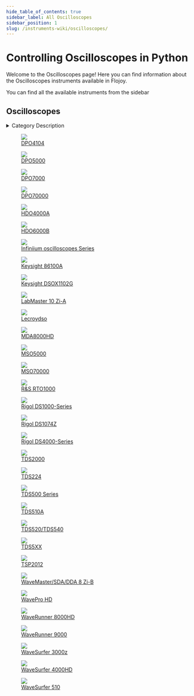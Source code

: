 ```yaml
--- 
hide_table_of_contents: true
sidebar_label: All Oscilloscopes
sidebar_position: 1
slug: /instruments-wiki/oscilloscopes/
---
```


# Controlling Oscilloscopes in Python

Welcome to the Oscilloscopes page! Here you can find information about the Oscilloscopes instruments available in Flojoy.

You can find all the available instruments from the sidebar


## Oscilloscopes 

 <details> 
 <summary>Category Description</summary> 
 An oscilloscope is a type of electronic test instrument that graphically displays varying voltages of one or more signals as a function of time. The main purpose is capture information on electrical signals for debugging, analysis, or characterization. The displayed waveform can then be analyzed for properties such as amplitude, frequency, rise time, time interval, distortion, and others. Originally, calculation of these values required manually measuring the waveform against the scales built into the screen of the instrument. Modern digital instruments may calculate and display these properties directly. 
 </details> 

 <div className="flex flex-wrap" style={{ marginLeft: "-40px" }}>
<a href="/instruments-wiki/oscilloscopes/tektronix/dpo4104">
<figure style={{ width: "185px", height: "200px", objectFit: "scale-down", marginRight: "15px" }}>
<img src="https://res.cloudinary.com/dhopxs1y3/image/upload/e_bgremoval/v1692201370/Instruments/Oscilloscopes/DPO4104/file.png" style={{ width: "185px", height: "200px", objectFit: "scale-down", marginRight: "15px" }} />
<figcaption>DPO4104</figcaption>
</figure>
</a>
<a href="/instruments-wiki/oscilloscopes/tektronix/dpo5000">
<figure style={{ width: "185px", height: "200px", objectFit: "scale-down", marginRight: "15px" }}>
<img src="https://res.cloudinary.com/dhopxs1y3/image/upload/e_bgremoval/v1692200846/Instruments/Oscilloscopes/DPO5000/file.png" style={{ width: "185px", height: "200px", objectFit: "scale-down", marginRight: "15px" }} />
<figcaption>DPO5000</figcaption>
</figure>
</a>
<a href="/instruments-wiki/oscilloscopes/tektronix/dpo7000">
<figure style={{ width: "185px", height: "200px", objectFit: "scale-down", marginRight: "15px" }}>
<img src="https://res.cloudinary.com/dhopxs1y3/image/upload/e_bgremoval/v1692313829/Instruments/Oscilloscopes/DPO7000/file.png" style={{ width: "185px", height: "200px", objectFit: "scale-down", marginRight: "15px" }} />
<figcaption>DPO7000</figcaption>
</figure>
</a>
<a href="/instruments-wiki/oscilloscopes/tektronix/dpo70000">
<figure style={{ width: "185px", height: "200px", objectFit: "scale-down", marginRight: "15px" }}>
<img src="https://res.cloudinary.com/dhopxs1y3/image/upload/e_bgremoval/v1692200879/Instruments/Oscilloscopes/DPO70000/file.png" style={{ width: "185px", height: "200px", objectFit: "scale-down", marginRight: "15px" }} />
<figcaption>DPO70000</figcaption>
</figure>
</a>
<a href="/instruments-wiki/oscilloscopes/teledyne/hdo4000a">
<figure style={{ width: "185px", height: "200px", objectFit: "scale-down", marginRight: "15px" }}>
<img src="https://res.cloudinary.com/dhopxs1y3/image/upload/e_bgremoval/v1692201141/Instruments/Oscilloscopes/HDO4000A/file.png" style={{ width: "185px", height: "200px", objectFit: "scale-down", marginRight: "15px" }} />
<figcaption>HDO4000A</figcaption>
</figure>
</a>
<a href="/instruments-wiki/oscilloscopes/teledyne/hdo4000a">
<figure style={{ width: "185px", height: "200px", objectFit: "scale-down", marginRight: "15px" }}>
<img src="https://res.cloudinary.com/dhopxs1y3/image/upload/e_bgremoval/v1692200945/Instruments/Oscilloscopes/HDO6000B/file.png" style={{ width: "185px", height: "200px", objectFit: "scale-down", marginRight: "15px" }} />
<figcaption>HDO6000B</figcaption>
</figure>
</a>
<a href="/instruments-wiki/oscilloscopes/keysight/infiniium-oscilloscopes-series">
<figure style={{ width: "185px", height: "200px", objectFit: "scale-down", marginRight: "15px" }}>
<img src="https://res.cloudinary.com/dhopxs1y3/image/upload/e_bgremoval/v1692200890/Instruments/Oscilloscopes/Infiniium-oscilloscopes-Series/file.png" style={{ width: "185px", height: "200px", objectFit: "scale-down", marginRight: "15px" }} />
<figcaption>Infiniium oscilloscopes Series</figcaption>
</figure>
</a>
<a href="/instruments-wiki/oscilloscopes/agilent/keysight-86100a">
<figure style={{ width: "185px", height: "200px", objectFit: "scale-down", marginRight: "15px" }}>
<img src="https://res.cloudinary.com/dhopxs1y3/image/upload/e_bgremoval/v1692313838/Instruments/Oscilloscopes/Keysight-86100A/file.png" style={{ width: "185px", height: "200px", objectFit: "scale-down", marginRight: "15px" }} />
<figcaption>Keysight 86100A</figcaption>
</figure>
</a>
<a href="/instruments-wiki/oscilloscopes/keysight/keysight-dsox1102g">
<figure style={{ width: "185px", height: "200px", objectFit: "scale-down", marginRight: "15px" }}>
<img src="https://res.cloudinary.com/dhopxs1y3/image/upload/e_bgremoval/v1692200849/Instruments/Oscilloscopes/Keysight-DSOX1102G/file.png" style={{ width: "185px", height: "200px", objectFit: "scale-down", marginRight: "15px" }} />
<figcaption>Keysight DSOX1102G</figcaption>
</figure>
</a>
<a href="/instruments-wiki/oscilloscopes/teledyne/labmaster-10-zi-a">
<figure style={{ width: "185px", height: "200px", objectFit: "scale-down", marginRight: "15px" }}>
<img src="https://res.cloudinary.com/dhopxs1y3/image/upload/e_bgremoval/v1692201120/Instruments/Oscilloscopes/LabMaster-10-Zi-A/file.png" style={{ width: "185px", height: "200px", objectFit: "scale-down", marginRight: "15px" }} />
<figcaption>LabMaster 10 Zi-A</figcaption>
</figure>
</a>
<a href="/instruments-wiki/oscilloscopes/lecroy/lecroydso">
<figure style={{ width: "185px", height: "200px", objectFit: "scale-down", marginRight: "15px" }}>
<img src="https://res.cloudinary.com/dhopxs1y3/image/upload/e_bgremoval/v1692106981/Instruments/Oscilloscopes/Lecroydso/file.png" style={{ width: "185px", height: "200px", objectFit: "scale-down", marginRight: "15px" }} />
<figcaption>Lecroydso
</figcaption>
</figure>
</a>
<a href="/instruments-wiki/oscilloscopes/teledyne/mda8000hd">
<figure style={{ width: "185px", height: "200px", objectFit: "scale-down", marginRight: "15px" }}>
<img src="https://res.cloudinary.com/dhopxs1y3/image/upload/e_bgremoval/v1692201092/Instruments/Oscilloscopes/MDA8000HD/file.png" style={{ width: "185px", height: "200px", objectFit: "scale-down", marginRight: "15px" }} />
<figcaption>MDA8000HD</figcaption>
</figure>
</a>
<a href="/instruments-wiki/oscilloscopes/tektronix/mso5000">
<figure style={{ width: "185px", height: "200px", objectFit: "scale-down", marginRight: "15px" }}>
<img src="https://res.cloudinary.com/dhopxs1y3/image/upload/e_bgremoval/v1692201041/Instruments/Oscilloscopes/MSO5000/file.png" style={{ width: "185px", height: "200px", objectFit: "scale-down", marginRight: "15px" }} />
<figcaption>MSO5000</figcaption>
</figure>
</a>
<a href="/instruments-wiki/oscilloscopes/tektronix/mso70000">
<figure style={{ width: "185px", height: "200px", objectFit: "scale-down", marginRight: "15px" }}>
<img src="https://res.cloudinary.com/dhopxs1y3/image/upload/e_bgremoval/v1692201026/Instruments/Oscilloscopes/MSO70000/file.png" style={{ width: "185px", height: "200px", objectFit: "scale-down", marginRight: "15px" }} />
<figcaption>MSO70000</figcaption>
</figure>
</a>
<a href="/instruments-wiki/oscilloscopes/rohde schwarz/r&s-rto1000">
<figure style={{ width: "185px", height: "200px", objectFit: "scale-down", marginRight: "15px" }}>
<img src="https://res.cloudinary.com/dhopxs1y3/image/upload/e_bgremoval/v1692200774/Instruments/Oscilloscopes/RS-RTO1000/file.png" style={{ width: "185px", height: "200px", objectFit: "scale-down", marginRight: "15px" }} />
<figcaption>R&S RTO1000</figcaption>
</figure>
</a>
<a href="/instruments-wiki/oscilloscopes/rigol/rigol-ds1000-series">
<figure style={{ width: "185px", height: "200px", objectFit: "scale-down", marginRight: "15px" }}>
<img src="https://res.cloudinary.com/dhopxs1y3/image/upload/e_bgremoval/v1692107015/Instruments/Oscilloscopes/Rigol-DS1000-Series/file.png" style={{ width: "185px", height: "200px", objectFit: "scale-down", marginRight: "15px" }} />
<figcaption>Rigol DS1000-Series</figcaption>
</figure>
</a>
<a href="/instruments-wiki/oscilloscopes/rigol/rigol-ds1074z">
<figure style={{ width: "185px", height: "200px", objectFit: "scale-down", marginRight: "15px" }}>
<img src="https://res.cloudinary.com/dhopxs1y3/image/upload/e_bgremoval/v1692201196/Instruments/Oscilloscopes/Rigol-DS1074Z/file.png" style={{ width: "185px", height: "200px", objectFit: "scale-down", marginRight: "15px" }} />
<figcaption>Rigol DS1074Z</figcaption>
</figure>
</a>
<a href="/instruments-wiki/oscilloscopes/rigol/rigol-ds4000-series">
<figure style={{ width: "185px", height: "200px", objectFit: "scale-down", marginRight: "15px" }}>
<img src="https://res.cloudinary.com/dhopxs1y3/image/upload/e_bgremoval/v1692201260/Instruments/Oscilloscopes/Rigol-DS4000-Series/file.png" style={{ width: "185px", height: "200px", objectFit: "scale-down", marginRight: "15px" }} />
<figcaption>Rigol DS4000-Series</figcaption>
</figure>
</a>
<a href="/instruments-wiki/oscilloscopes/tektronix/tds2000">
<figure style={{ width: "185px", height: "200px", objectFit: "scale-down", marginRight: "15px" }}>
<img src="https://res.cloudinary.com/dhopxs1y3/image/upload/e_bgremoval/v1692200813/Instruments/Oscilloscopes/TDS2000/file.png" style={{ width: "185px", height: "200px", objectFit: "scale-down", marginRight: "15px" }} />
<figcaption>TDS2000</figcaption>
</figure>
</a>
<a href="/instruments-wiki/oscilloscopes/tektronix/tds224">
<figure style={{ width: "185px", height: "200px", objectFit: "scale-down", marginRight: "15px" }}>
<img src="https://res.cloudinary.com/dhopxs1y3/image/upload/e_bgremoval/v1692313863/Instruments/Oscilloscopes/TDS224/file.png" style={{ width: "185px", height: "200px", objectFit: "scale-down", marginRight: "15px" }} />
<figcaption>TDS224</figcaption>
</figure>
</a>
<a href="/instruments-wiki/oscilloscopes/tektronix/tds500-series">
<figure style={{ width: "185px", height: "200px", objectFit: "scale-down", marginRight: "15px" }}>
<img src="https://res.cloudinary.com/dhopxs1y3/image/upload/e_bgremoval/v1692201348/Instruments/Oscilloscopes/TDS500-Series/file.png" style={{ width: "185px", height: "200px", objectFit: "scale-down", marginRight: "15px" }} />
<figcaption>TDS500 Series</figcaption>
</figure>
</a>
<a href="/instruments-wiki/oscilloscopes/tektronix/tds510a">
<figure style={{ width: "185px", height: "200px", objectFit: "scale-down", marginRight: "15px" }}>
<img src="https://res.cloudinary.com/dhopxs1y3/image/upload/e_bgremoval/v1692200970/Instruments/Oscilloscopes/TDS510A/file.png" style={{ width: "185px", height: "200px", objectFit: "scale-down", marginRight: "15px" }} />
<figcaption>TDS510A</figcaption>
</figure>
</a>
<a href="/instruments-wiki/oscilloscopes/tektronix/tds520-tds540">
<figure style={{ width: "185px", height: "200px", objectFit: "scale-down", marginRight: "15px" }}>
<img src="https://res.cloudinary.com/dhopxs1y3/image/upload/e_bgremoval/v1692200876/Instruments/Oscilloscopes/TDS520-TDS540/file.png" style={{ width: "185px", height: "200px", objectFit: "scale-down", marginRight: "15px" }} />
<figcaption>TDS520/TDS540</figcaption>
</figure>
</a>
<a href="/instruments-wiki/oscilloscopes/tektronix/tds5xx">
<figure style={{ width: "185px", height: "200px", objectFit: "scale-down", marginRight: "15px" }}>
<img src="https://res.cloudinary.com/dhopxs1y3/image/upload/e_bgremoval/v1692201042/Instruments/Oscilloscopes/TDS5XX/file.png" style={{ width: "185px", height: "200px", objectFit: "scale-down", marginRight: "15px" }} />
<figcaption>TDS5XX</figcaption>
</figure>
</a>
<a href="/instruments-wiki/oscilloscopes/tektronix/tsp2012">
<figure style={{ width: "185px", height: "200px", objectFit: "scale-down", marginRight: "15px" }}>
<img src="https://res.cloudinary.com/dhopxs1y3/image/upload/e_bgremoval/v1692201308/Instruments/Oscilloscopes/TSP2012/file.png" style={{ width: "185px", height: "200px", objectFit: "scale-down", marginRight: "15px" }} />
<figcaption>TSP2012</figcaption>
</figure>
</a>
<a href="/instruments-wiki/oscilloscopes/teledyne/wavemaster-sda-dda-8-zi-b">
<figure style={{ width: "185px", height: "200px", objectFit: "scale-down", marginRight: "15px" }}>
<img src="https://res.cloudinary.com/dhopxs1y3/image/upload/e_bgremoval/v1692250898/Instruments/Oscilloscopes/WaveMaster-SDA-DDA-8-Zi-B/file.png" style={{ width: "185px", height: "200px", objectFit: "scale-down", marginRight: "15px" }} />
<figcaption>WaveMaster/SDA/DDA 8 Zi-B</figcaption>
</figure>
</a>
<a href="/instruments-wiki/oscilloscopes/teledyne/wavepro-hd">
<figure style={{ width: "185px", height: "200px", objectFit: "scale-down", marginRight: "15px" }}>
<img src="https://res.cloudinary.com/dhopxs1y3/image/upload/e_bgremoval/v1692106903/Instruments/Oscilloscopes/WavePro-HD/file.png" style={{ width: "185px", height: "200px", objectFit: "scale-down", marginRight: "15px" }} />
<figcaption>WavePro HD</figcaption>
</figure>
</a>
<a href="/instruments-wiki/oscilloscopes/teledyne/waverunner-8000hd">
<figure style={{ width: "185px", height: "200px", objectFit: "scale-down", marginRight: "15px" }}>
<img src="https://res.cloudinary.com/dhopxs1y3/image/upload/e_bgremoval/v1692200948/Instruments/Oscilloscopes/WaveRunner-8000HD/file.png" style={{ width: "185px", height: "200px", objectFit: "scale-down", marginRight: "15px" }} />
<figcaption>WaveRunner 8000HD</figcaption>
</figure>
</a>
<a href="/instruments-wiki/oscilloscopes/teledyne/waverunner-9000">
<figure style={{ width: "185px", height: "200px", objectFit: "scale-down", marginRight: "15px" }}>
<img src="https://res.cloudinary.com/dhopxs1y3/image/upload/e_bgremoval/v1692200897/Instruments/Oscilloscopes/WaveRunner-9000/file.png" style={{ width: "185px", height: "200px", objectFit: "scale-down", marginRight: "15px" }} />
<figcaption>WaveRunner 9000</figcaption>
</figure>
</a>
<a href="/instruments-wiki/oscilloscopes/teledyne/wavesurfer-3000z">
<figure style={{ width: "185px", height: "200px", objectFit: "scale-down", marginRight: "15px" }}>
<img src="https://res.cloudinary.com/dhopxs1y3/image/upload/e_bgremoval/v1692201043/Instruments/Oscilloscopes/WaveSurfer-3000z/file.png" style={{ width: "185px", height: "200px", objectFit: "scale-down", marginRight: "15px" }} />
<figcaption>WaveSurfer 3000z</figcaption>
</figure>
</a>
<a href="/instruments-wiki/oscilloscopes/teledyne/wavesurfer-4000hd">
<figure style={{ width: "185px", height: "200px", objectFit: "scale-down", marginRight: "15px" }}>
<img src="https://res.cloudinary.com/dhopxs1y3/image/upload/e_bgremoval/v1692201048/Instruments/Oscilloscopes/WaveSurfer-4000HD/file.png" style={{ width: "185px", height: "200px", objectFit: "scale-down", marginRight: "15px" }} />
<figcaption>WaveSurfer 4000HD</figcaption>
</figure>
</a>
<a href="/instruments-wiki/oscilloscopes/teledyne/wavesurfer-510">
<figure style={{ width: "185px", height: "200px", objectFit: "scale-down", marginRight: "15px" }}>
<img src="https://res.cloudinary.com/dhopxs1y3/image/upload/e_bgremoval/v1692201000/Instruments/Oscilloscopes/WaveSurfer-510/file.png" style={{ width: "185px", height: "200px", objectFit: "scale-down", marginRight: "15px" }} />
<figcaption>WaveSurfer 510</figcaption>
</figure>
</a>
</div>